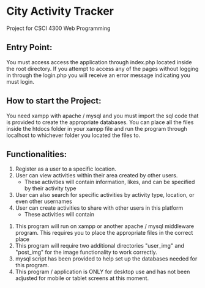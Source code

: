 # City Activity Tracker

Project for CSCI 4300 Web Programming

## Entry Point:
You must access access the application through index.php located inside the root directory. If you attempt to access any of the pages without logging in through the login.php you will receive an error message indicating you must login.

## How to start the Project:
You need xampp with apache / mysql and you must import the sql code that is provided to create the appropriate databases. You can place all the files inside the htdocs folder in your xampp file and run the program through localhost to whichever folder you located the files to.

## Functionalities:
1. Register as a user to a specific location.
2. User can view activities within their area created by other users.
    - These activities will contain information, likes, and can be specified by their activity type
4. User can also search for specific activities by activity type, location, or even other usernames
5. User can create activities to share with other users in this platform
   - These activities will contain 

1) This program will run on xampp or another apache / mysql middleware program. This requires you to place the appropriate files in the correct place
2) This program will require two additional directories "user_img" and "post_img" for the image functionality to work correctly. 
3) mysql script has been provided to help set up the databases needed for this program.
4) This program / application is ONLY for desktop use and has not been adjusted for mobile or tablet screens at this moment.
